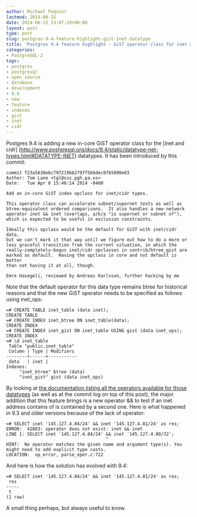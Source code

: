 ```yaml
---
author: Michael Paquier
lastmod: 2014-06-15
date: 2014-06-15 13:07:29+00:00
layout: post
type: post
slug: postgres-9-4-feature-highlight-gist-inet-datatype
title: 'Postgres 9.4 feature highlight - GiST operator class for inet and cidr datatypes'
categories:
- PostgreSQL-2
tags:
- postgres
- postgresql
- open source
- database
- development
- 9.4
- new
- feature
- indexes
- gist
- inet
- cidr
---
```

Postgres 9.4 is adding a new in-core GiST operator class for the [inet and cidr]
(http://www.postgresql.org/docs/9.4/static/datatype-net-types.html#DATATYPE-INET)
datatypes. It has been introduced by this commit:

    commit f23a5630ebc797219b62797f566dec9f65090e03
    Author: Tom Lane <tgl@sss.pgh.pa.us>
    Date:   Tue Apr 8 15:46:14 2014 -0400

    Add an in-core GiST index opclass for inet/cidr types.

    This operator class can accelerate subnet/supernet tests as well as
    btree-equivalent ordered comparisons.  It also handles a new network
    operator inet && inet (overlaps, a/k/a "is supernet or subnet of"),
    which is expected to be useful in exclusion constraints.

    Ideally this opclass would be the default for GiST with inet/cidr data,
    but we can't mark it that way until we figure out how to do a more or
    less graceful transition from the current situation, in which the
    really-completely-bogus inet/cidr opclasses in contrib/btree_gist are
    marked as default.  Having the opclass in core and not default is better
    than not having it at all, though.

    Emre Hasegeli, reviewed by Andreas Karlsson, further hacking by me

Note that the default operator for this data type remains btree for
historical reasons and that the new GiST operator needs to be specified
as follows using inet_ops:

    =# CREATE TABLE inet_table (data inet);
    CREATE TABLE
    =# CREATE INDEX inet_btree ON inet_table(data);
    CREATE INDEX
    =# CREATE INDEX inet_gist ON inet_table USING gist (data inet_ops);
    CREATE INDEX
    =# \d inet_table
     Table "public.inet_table"
     Column | Type | Modifiers 
    --------+------+-----------
     data   | inet | 
    Indexes:
         "inet_btree" btree (data)
         "inet_gist" gist (data inet_ops)

By looking at [the documentation listing all the operators available for
those datatypes](http://www.postgresql.org/docs/9.4/static/functions-net.html)
(as well as at the commit log on top of this post), the major addition that
this feature brings is a new operator && to test if an inet address contains
of is contained by a second one. Here is what happened in 9.3 and older
versions because of the lack of operator:

    =# SELECT inet '145.127.4.84/24' && inet '145.127.4.81/24' as res;
    ERROR:  42883: operator does not exist: inet && inet
    LINE 1: SELECT inet '145.127.4.84/24' && inet '145.127.4.80/32';
                                          ^
    HINT:  No operator matches the given name and argument type(s). You might need to add explicit type casts.
    LOCATION:  op_error, parse_oper.c:722

And here is how the solution has evolved with 9.4:

    =# SELECT inet '145.127.4.84/24' && inet '145.127.4.81/24' as res;
     res 
    -----
     t
    (1 row)

A small thing perhaps, but always useful to know.
